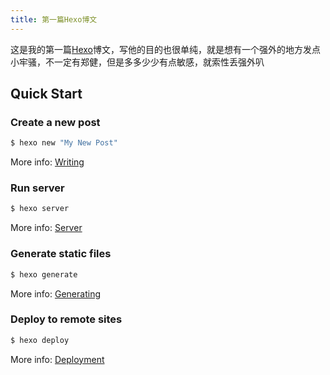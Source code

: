 ```yaml
---
title: 第一篇Hexo博文
---
```

这是我的第一篇[Hexo](https://hexo.io/)博文，写他的目的也很单纯，就是想有一个强外的地方发点小牢骚，不一定有郑健，但是多多少少有点敏感，就索性丢强外叭

<!--more-->
## Quick Start

### Create a new post

``` bash
$ hexo new "My New Post"
```

More info: [Writing](https://hexo.io/docs/writing.html)

### Run server

``` bash
$ hexo server
```

More info: [Server](https://hexo.io/docs/server.html)

### Generate static files

``` bash
$ hexo generate
```

More info: [Generating](https://hexo.io/docs/generating.html)

### Deploy to remote sites

``` bash
$ hexo deploy
```

More info: [Deployment](https://hexo.io/docs/one-command-deployment.html)
